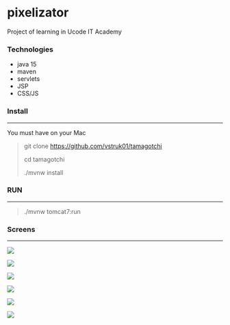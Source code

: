 # pixelizator

Project of learning in Ucode IT Academy

### Technologies

* java 15
* maven 
* servlets
* JSP
* CSS/JS

### Install

---

You must have on your Mac

> git clone https://github.com/vstruk01/tamagotchi
>
> cd tamagotchi
>
> ./mvnw install

### RUN

---

> ./mvnw tomcat7:run

### Screens

---

![](https://drive.google.com/file/d/1eJdwofqaom9bFWiSZIB7OsCQjGGos-z_/view?usp=sharing)

![](https://drive.google.com/file/d/1lv6Tft5fMLh4McFbC1CXia3o3jSWljnR/view?usp=sharing)

![](https://drive.google.com/file/d/1WgAdlj6eH-cpMKZh8tSLDCUqGzYtvb-Z/view?usp=sharing)

![](https://drive.google.com/file/d/1x1_1CnWmrzjded-QFHmLlShKi0fQ62lk/view?usp=sharing)

![](https://drive.google.com/file/d/1Vbmbz3XnPjt4DllkWaCBKLDciCec-7by/view?usp=sharing)

![](https://drive.google.com/file/d/1yy9dBVWh32DgYTfFVAGAPfQT5nR7mxKK/view?usp=sharing)



